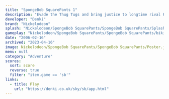 ```yaml
---
title: "SpongeBob SquarePants 1"
description: "Evade the Thug Tugs and bring justice to longtime rival Plankton!"
developer: "Denki"
brand: "Nickelodeon"
splash: "Nickelodeon/SpongeBob SquarePants/SpongeBob SquarePants/Splash.jpg"
gameplay: "Nickelodeon/SpongeBob SquarePants/SpongeBob SquarePants/bikiniBottom.jpg"
date: "2006-02-16"
archived: "2023-04-16"
image: Nickelodeon/SpongeBob SquarePants/SpongeBob SquarePants/Poster.jpg
menu: null
category: "Adventure"
scores:
  sort: score
  reverse: true
  filter: "item.game == 'sb'"
links:
  - title: Play
    url: "https://denki.co.uk/sky/sb/app.html"
---
```

